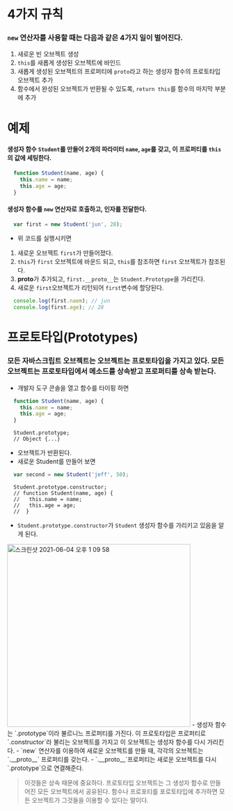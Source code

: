 # 4가지 규칙
### `new` 연산자를 사용할 때는 다음과 같은 4가지 일이 벌어진다.
1. 새로운 빈 오브젝트 생성
2. `this`를 새롭게 생성된 오브젝트에 바인드
3. 새롭게 생성된 오브젝트의 프로퍼티에 `proto`라고 하는 생성자 함수의 프로토타입 오브젝트 추가
4. 함수에서 완성된 오브젝트가 반환될 수 있도록, `return this`를 함수의 마지막 부분에 추가

# 예제
#### 생성자 함수 `Student`를 만들어 2개의 파라미터 `name`, `age`를 갖고, 이 프로퍼티를 `this`의 값에 세팅한다.
```javascript
  function Student(name, age) {
    this.name = name;
    this.age = age;
  }
```
#### 생성자 함수를 `new` 연산자로 호출하고, 인자를 전달한다.
```javascript
  var first = new Student('jun', 28);
```
- 위 코드를 실행시키면
1. 새로운 오브젝트 `first`가 만들어졌다.
2. `this`가 `first` 오브젝트에 바운드 되고, `this`를 참조하면 `first` 오브젝트가 참조된다.
3. **proto**가 추가되고, `first.__proto__`는 `Student.Prototype`을 가리킨다.
4. 새로운 `first`오브젝트가 리턴되어 `first`변수에 할당된다.

```javascript
  console.log(first.naem); // jun
  console.log(first.age); // 28
```

# 프로토타입(Prototypes)
### 모든 자바스크립트 오브젝트는 오브젝트는 프로토타입을 가지고 있다. 모든 오브젝트는 프로토타입에서 메소드를 상속받고 프로퍼티를 상속 받는다.
- 개발자 도구 콘솔을 열고 함수를 타이핑 하면
```javascript
  function Student(name, age) {
    this.name = name;
    this.age = age;
  }
```
```
  Student.prototype;
  // Object {...}
```
- 오브젝트가 반환된다.
- 새로운 Student를 만들어 보면
```javascript
  var second = new Student('jeff', 50);
```

```
  Student.prototype.constructor;
  // function Student(name, age) {
  //   this.name = name;
  //   this.age = age;
  //  }
```
- `Student.prototype.constructor`가 `Student` 생성자 함수를 가리키고 있음을 알게 된다.
<img width="421" alt="스크린샷 2021-06-04 오후 1 09 58" src="https://user-images.githubusercontent.com/42345122/120744549-30a5a500-c536-11eb-8434-50ae40c791fa.png">
- 생성자 함수는 `.prototype`이라 불르니느 프로퍼티를 가진다. 이 프로토타입은 프로퍼티로 `.constructor`라 불리는 오브젝트를 가지고 이 오브젝트는 생성자 함수를 다시 가리킨다.
- `new` 연산자를 이용하여 새로운 오브젝트를 만들 때, 각각의 오브젝트는 `.__proto__` 프로퍼티를 갖는다.
- `.__proto__`프로퍼티는 새로운 오브젝트를 다시 `.prototype`으로 연결해준다.

> 이것들은 상속 때문에 중요하다. 프로토타입 오브젝트는 그 생성자 함수로 만들어진 모든 오브젝트에서 공유된다. 함수나 프로포티를 포로토타입에 추가하면 모든 오브젝트가 그것들을 이용할 수 있다는 말이다.
